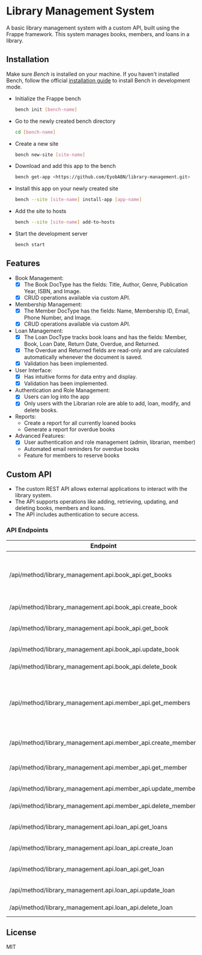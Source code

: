 # Library Management System

A basic library management system with a custom API, built using the Frappe framework. This system manages books, members, and loans in a library.

## Installation

Make sure *Bench* is installed on your machine. If you haven't installed Bench, follow the official [installation guide](https://frappeframework.com/docs/user/en/installation) to install Bench in development mode.

- Initialize the Frappe bench

  ```bash
  bench init [bench-name]
  ```

- Go to the newly created bench directory

  ```bash
  cd [bench-name]
  ```

- Create a new site

  ```bash
  bench new-site [site-name]
  ```

- Download and add this app to the bench

  ```bash
  bench get-app <https://github.com/EyobABN/library-management.git>
  ```

- Install this app on your newly created site

  ```bash
  bench --site [site-name] install-app [app-name]
  ```

- Add the site to hosts

  ```bash
  bench --site [site-name] add-to-hosts
  ```

- Start the development server
  
  ```bash
  bench start
  ```

## Features

- Book Management:
  - [x] The Book DocType has the fields: Title, Author, Genre, Publication Year, ISBN, and Image.
  - [x] CRUD operations available via custom API.
- Membership Management:
  - [x] The Member DocType has the fields: Name, Membership ID, Email, Phone Number, and Image.
  - [x] CRUD operations available via custom API.
- Loan Management:
  - [x] The Loan DocType tracks book loans and has the fields: Member, Book, Loan Date, Return Date, Overdue, and Returned.
  - [x] The Overdue and Returned fields are read-only and are calculated automatically whenever the document is saved.
  - [x] Validation has been implemented.
- User Interface:
  - [x] Has intuitive forms for data entry and display.
  - [x] Validation has been implemented.
- Authentication and Role Management:
  - [x] Users can log into the app
  - [x] Only users with the Librarian role are able to add, loan, modify, and delete books.
- Reports:
  - Create a report for all currently loaned books
  - Generate a report for overdue books
- Advanced Features:
  - [x] User authentication and role management (admin, librarian, member)
  - Automated email reminders for overdue books
  - Feature for members to reserve books

## Custom API

- The custom REST API allows external applications to interact with the library system.
- The API supports operations like adding, retrieving, updating, and deleting books, members and loans.
- The API includes authentication to secure access.

### API Endpoints

| Endpoint | Role | Purpose |
|----------|------|---------|
| /api/method/library_management.api.book_api.get_books | Anyone | Retrieves the list of books that the library has |
| /api/method/library_management.api.book_api.create_book | Librarian | Creates a new book |
| /api/method/library_management.api.book_api.get_book | Anyone | Retrieves a single book |
| /api/method/library_management.api.book_api.update_book | Librarian | Updates a book |
| /api/method/library_management.api.book_api.delete_book | Librarian | Deletes a book |
| /api/method/library_management.api.member_api.get_members | Librarian | Returns the list of members currently registered at the library |
| /api/method/library_management.api.member_api.create_member | Librarian | Creates a new member |
| /api/method/library_management.api.member_api.get_member | Librarian | Retrieves a single member |
| /api/method/library_management.api.member_api.update_member | Librarian | Updates a member |
| /api/method/library_management.api.member_api.delete_member | Librarian | Deletes a member |
| /api/method/library_management.api.loan_api.get_loans | Librarian | Returns the list of loans |
| /api/method/library_management.api.loan_api.create_loan | Librarian | Creates a new loan |
| /api/method/library_management.api.loan_api.get_loan | Librarian | Retrieves a single loan |
| /api/method/library_management.api.loan_api.update_loan | Librarian | Updates a loan |
| /api/method/library_management.api.loan_api.delete_loan | Librarian | Deletes a loan |

## License

MIT
